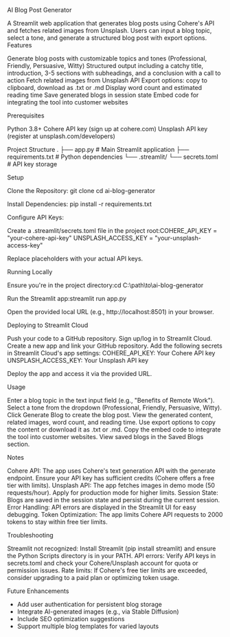 AI Blog Post Generator

A Streamlit web application that generates blog posts using Cohere's API and fetches related images from Unsplash. Users can input a blog topic, select a tone, and generate a structured blog post with export options.
Features

Generate blog posts with customizable topics and tones (Professional, Friendly, Persuasive, Witty)
Structured output including a catchy title, introduction, 3-5 sections with subheadings, and a conclusion with a call to action
Fetch related images from Unsplash API
Export options: copy to clipboard, download as .txt or .md
Display word count and estimated reading time
Save generated blogs in session state
Embed code for integrating the tool into customer websites

Prerequisites

Python 3.8+
Cohere API key (sign up at cohere.com)
Unsplash API key (register at unsplash.com/developers)

Project Structure
.
├── app.py                  # Main Streamlit application
├── requirements.txt        # Python dependencies
└── .streamlit/
    └── secrets.toml        # API key storage

Setup

Clone the Repository:
git clone <repository-url>
cd ai-blog-generator


Install Dependencies:
pip install -r requirements.txt


Configure API Keys:

Create a .streamlit/secrets.toml file in the project root:COHERE_API_KEY = "your-cohere-api-key"
UNSPLASH_ACCESS_KEY = "your-unsplash-access-key"


Replace placeholders with your actual API keys.



Running Locally

Ensure you're in the project directory:cd C:\path\to\ai-blog-generator


Run the Streamlit app:streamlit run app.py


Open the provided local URL (e.g., http://localhost:8501) in your browser.

Deploying to Streamlit Cloud

Push your code to a GitHub repository.
Sign up/log in to Streamlit Cloud.
Create a new app and link your GitHub repository.
Add the following secrets in Streamlit Cloud's app settings:
COHERE_API_KEY: Your Cohere API key
UNSPLASH_ACCESS_KEY: Your Unsplash API key


Deploy the app and access it via the provided URL.

Usage

Enter a blog topic in the text input field (e.g., "Benefits of Remote Work").
Select a tone from the dropdown (Professional, Friendly, Persuasive, Witty).
Click Generate Blog to create the blog post.
View the generated content, related images, word count, and reading time.
Use export options to copy the content or download it as .txt or .md.
Copy the embed code to integrate the tool into customer websites.
View saved blogs in the Saved Blogs section.

Notes

Cohere API: The app uses Cohere's text generation API with the generate endpoint. Ensure your API key has sufficient credits (Cohere offers a free tier with limits).
Unsplash API: The app fetches images in demo mode (50 requests/hour). Apply for production mode for higher limits.
Session State: Blogs are saved in the session state and persist during the current session.
Error Handling: API errors are displayed in the Streamlit UI for easy debugging.
Token Optimization: The app limits Cohere API requests to 2000 tokens to stay within free tier limits.

Troubleshooting

Streamlit not recognized: Install Streamlit (pip install streamlit) and ensure the Python Scripts directory is in your PATH.
API errors: Verify API keys in secrets.toml and check your Cohere/Unsplash account for quota or permission issues.
Rate limits: If Cohere's free tier limits are exceeded, consider upgrading to a paid plan or optimizing token usage.

Future Enhancements

* Add user authentication for persistent blog storage
* Integrate AI-generated images (e.g., via Stable Diffusion)
* Include SEO optimization suggestions
* Support multiple blog templates for varied layouts


